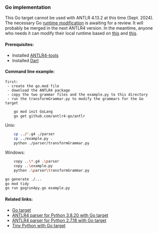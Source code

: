 ### Go implementation

This Go target cannot be used with ANTLR 4.13.2 at this time (Sept. 2024). 
The necessary Go [runtime modification](https://github.com/antlr/antlr4/pull/4626) is awaiting for a review.
It will probably be merged in the next ANTLR4 version.
In the meantime, anyone who needs it can modify their local runtime based on [this](https://github.com/antlr/antlr4/pull/4626/commits/735cfcb21a25b7eacd0b06cd3307f4281c76edf3) and [this](https://github.com/antlr/antlr4/pull/4626/commits/5b9c537649f80d149d3613fb29eb69f3923fd64f).

#### Prerequisites:
- Installed [ANTLR4-tools](https://github.com/antlr/antlr4/blob/master/doc/getting-started.md#getting-started-the-easy-way-using-antlr4-tools)
- Installed [Dart](https://dart.dev/get-dart)

#### Command line example:
    first:
     - create the go.mod file
     - download the ANTLR4 package
     - copy the two grammar files and the example.py to this directory
     - run the transformGrammar.py to modify the grammars for the Go target

```bash
    go mod init GoLang
    go get github.com/antlr4-go/antlr
``` 

Unix:
```bash
    cp ../*.g4 ./parser
    cp ../example.py .
    python ./parser/transformGrammar.py
```

Windows:
```bash
    copy ..\*.g4 .\parser
    copy ..\example.py
    python .\parser\transformGrammar.py
```

```bash
go generate ./...
go mod tidy
go run gogrun4py.go example.py
```

#### Related links:
 - [Go target](https://github.com/antlr/antlr4/blob/dev/doc/go-target.md)
 - [ANTLR4 parser for Python 3.8.20 with Go target](https://github.com/RobEin/ANTLR4-parser-for-Python-3.8/tree/main/port_Go)
 - [ANTLR4 parser for Python 2.7.18 with Go target](https://github.com/RobEin/ANTLR4-parser-for-Python-2.7.18/tree/main/port_Go)
 - [Tiny Python with Go target](https://github.com/RobEin/tiny-python/tree/master/port_Go)
 